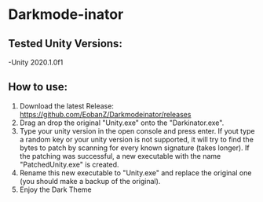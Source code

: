 # Darkmode-inator
## Tested Unity Versions:
-Unity 2020.1.0f1

## How to use:
1. Download the latest Release: https://github.com/EobanZ/Darkmodeinator/releases
2. Drag an drop the original "Unity.exe" onto the "Darkinator.exe". 
3. Type your unity version in the open console and press enter. If yout type a random key or your unity version is not supported, it will try to find the bytes to patch by scanning for every known signature (takes longer). If the patching was successful, a new executable with the name "PatchedUnity.exe" is created.
3. Rename this new executable to "Unity.exe" and replace the original one (you should make a backup of the original).
4. Enjoy the Dark Theme